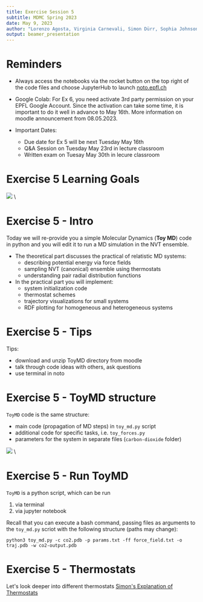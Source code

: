 ```yaml
---
title: Exercise Session 5
subtitle: MDMC Spring 2023
date: May 9, 2023
author: "Lorenzo Agosta, Virginia Carnevali, Simon Dürr, Sophia Johnson, Nikolaos Lempesis, Andrea Levy"
output: beamer_presentation
---
```


# Reminders

- Always access the notebooks via  the rocket button on the top right of the code files and choose JupyterHub to launch [noto.epfl.ch](https://noto.epfl.ch/)

- Google Colab: For Ex 6, you need activate 3rd party permission on your EPFL Google Account. Since the activation can take some time, it is important to do it well in advance to May 16th. More information on moodle announcement from 08.05.2023.

- Important Dates:
  - Due date for Ex 5 will be next Tuesday May 16th
  - Q&A Session on Tuesday May 23rd in lecture classroom
  - Written exam on Tuesay May 30th in lecure classroom

# Exercise 5 Learning Goals

![](/data/mdmc/img_slides/Ex5/learning_goals.png) \

# Exercise 5 - Intro

Today we will re-provide you a simple Molecular Dynamics (**Toy MD**) code in python and you will edit it to run a MD simulation in the NVT ensemble.

- The theoretical part discusses the practical of relatistic MD systems:
  - describing potential energy via force fields
  - sampling NVT (canonical) ensemble using thermostats
  - understanding pair radial distribution functions
- In the practical part you will implement:
  - system initialization code
  - thermostat schemes
  - trajectory visualizations for small systems
  - RDF plotting for homogeneous and heterogeneous systems

# Exercise 5 - Tips
Tips:

- download and unzip ToyMD directory from moodle
- talk through code ideas with others, ask questions
- use terminal in noto

# Exercise 5 - ToyMD structure

`ToyMD` code is the same structure:

- main code (propagation of MD steps) in `toy_md.py` script
- additional code for specific tasks, i.e. `toy_forces.py`
- parameters for the system in separate files (`carbon-dioxide` folder)

![](/data/mdmc/img_slides/Ex4/toy_MD.png) \


# Exercise 5 - Run ToyMD

`ToyMD` is a python script, which can be run

1. via terminal
2. via jupyter notebook

Recall that you can execute a bash command, passing files as arguments to the `toy_md.py` scriot with the following structure (paths may change):

`python3 toy_md.py -c co2.pdb -p params.txt -ff force_field.txt -o traj.pdb -w co2-output.pdb`

# Exercise 5 - Thermostats

Let's look deeper into different thermostats
[Simon's Explanation of Thermostats](https://moodle.epfl.ch/course/view.php?id=10441#section-12)
